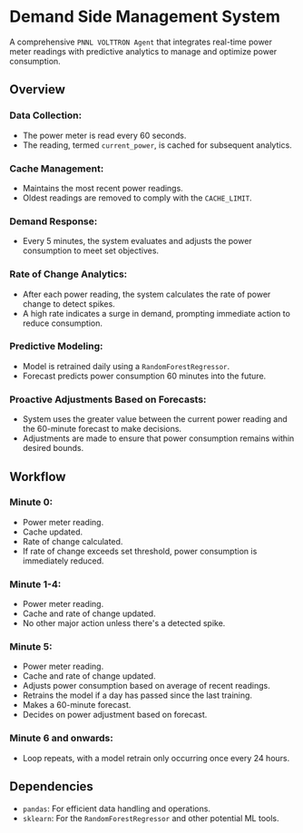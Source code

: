 # Demand Side Management System

A comprehensive `PNNL VOLTTRON Agent` that integrates real-time power meter readings with predictive analytics to manage and optimize power consumption.

## Overview

### Data Collection:

- The power meter is read every 60 seconds.
- The reading, termed `current_power`, is cached for subsequent analytics.

### Cache Management:

- Maintains the most recent power readings.
- Oldest readings are removed to comply with the `CACHE_LIMIT`.

### Demand Response:

- Every 5 minutes, the system evaluates and adjusts the power consumption to meet set objectives.

### Rate of Change Analytics:

- After each power reading, the system calculates the rate of power change to detect spikes.
- A high rate indicates a surge in demand, prompting immediate action to reduce consumption.

### Predictive Modeling:

- Model is retrained daily using a `RandomForestRegressor`.
- Forecast predicts power consumption 60 minutes into the future.

### Proactive Adjustments Based on Forecasts:

- System uses the greater value between the current power reading and the 60-minute forecast to make decisions.
- Adjustments are made to ensure that power consumption remains within desired bounds.

## Workflow

### Minute 0:

- Power meter reading.
- Cache updated.
- Rate of change calculated.
- If rate of change exceeds set threshold, power consumption is immediately reduced.

### Minute 1-4:

- Power meter reading.
- Cache and rate of change updated.
- No other major action unless there's a detected spike.

### Minute 5:

- Power meter reading.
- Cache and rate of change updated.
- Adjusts power consumption based on average of recent readings.
- Retrains the model if a day has passed since the last training.
- Makes a 60-minute forecast.
- Decides on power adjustment based on forecast.

### Minute 6 and onwards:

- Loop repeats, with a model retrain only occurring once every 24 hours.

## Dependencies

- `pandas`: For efficient data handling and operations.
- `sklearn`: For the `RandomForestRegressor` and other potential ML tools.
